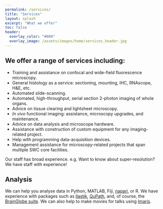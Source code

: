 ```yaml
---
permalink: /services/
title: "Services"
layout: splash
excerpt: "What we offer"
toc: false
header:
  overlay_color: "#000"
  overlay_image: /assets/images/home/services_header.jpg
---
```




## We offer a range of services including:
* Training and assistance on confocal and wide-field fluorescence microscopy.
* General histology as a service: sectioning, mounting, IHC, RNAscope, H&E, etc.
* Automated slide-scanning.
* Automated, high-throughput, serial section 2-photon imaging of whole organs.
* Advice on tissue clearing and lightsheet microscopy. 
* _In vivo_ functional imaging: assistance, microscopy upgrades, and maintenance.
* Advice on data analysis and microscope hardware.
* Assistance with construction of custom equipment for any imaging-related project.
* Help with programming data-acquisition devices. 
* Management assistance for microscopy-related projects that span multiple SWC core facilities.

Our staff has broad experience. e.g. Want to know about super-resolution? We have staff with experience!



## Analysis
We can help you analyse data in Python, MATLAB, Fiji, [napari](https://napari.org/stable/), or R.
We have experience with packages such as [Ilastik](https://www.ilastik.org/), [QuPath](https://qupath.github.io/), and, of course, the [BrainGlobe suite](https://brainglobe.info/). 
We can also help to make movies for talks using [Imaris](https://imaris.oxinst.com). 

